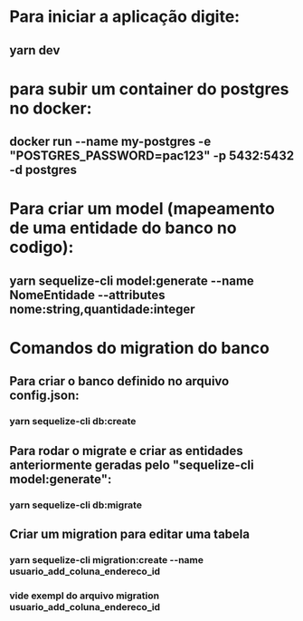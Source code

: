 # Para iniciar a aplicação digite:
## yarn dev

# para subir um container do postgres no docker:
## docker run --name my-postgres -e "POSTGRES_PASSWORD=pac123" -p 5432:5432 -d postgres


# Para criar um model (mapeamento de uma entidade do banco no codigo):
## yarn sequelize-cli model:generate --name NomeEntidade --attributes nome:string,quantidade:integer


# Comandos do migration do banco
##  Para criar o banco definido no arquivo config.json:
### yarn sequelize-cli db:create
## Para rodar o migrate e criar as entidades anteriormente geradas pelo "sequelize-cli model:generate":
### yarn sequelize-cli db:migrate
## Criar um migration para editar uma tabela
###  yarn sequelize-cli migration:create --name usuario_add_coluna_endereco_id
### vide exempl do arquivo migration usuario_add_coluna_endereco_id